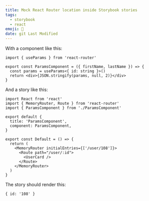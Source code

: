 ```yaml
---
title: Mock React Router location inside Storybook stories
tags:
  - storybook
  - react
emoji: 📖
date: git Last Modified
---
```


With a component like this:

```tsx
import { useParams } from 'react-router'

export const ParamsComponent = ({ firstName, lastName }) => {
  const params = useParams<{ id: string }>()
  return <div>{JSON.stringify(params, null, 2)}</div>
}
```

And a story like this:

```tsx
import React from 'react'
import { MemoryRouter, Route } from 'react-router'
import { ParamsComponent } from './ParamsComponent'

export default {
  title: 'ParamsComponent',
  component: ParamsComponent,
}

export const Default = () => {
  return (
    <MemoryRouter initialEntries={['/user/108']}>
      <Route path="/user/:id">
        <UserCard />
      </Route>
    </MemoryRouter>
  )
}
```

The story should render this:

```
{ id: '108' }
```
